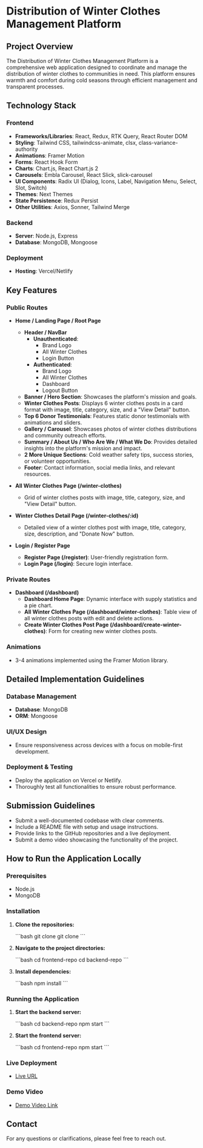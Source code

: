 
# Distribution of Winter Clothes Management Platform

## Project Overview

The Distribution of Winter Clothes Management Platform is a comprehensive web application designed to coordinate and manage the distribution of winter clothes to communities in need. This platform ensures warmth and comfort during cold seasons through efficient management and transparent processes.

## Technology Stack

### Frontend

- **Frameworks/Libraries**: React, Redux, RTK Query, React Router DOM
- **Styling**: Tailwind CSS, tailwindcss-animate, clsx, class-variance-authority
- **Animations**: Framer Motion
- **Forms**: React Hook Form
- **Charts**: Chart.js, React Chart.js 2
- **Carousels**: Embla Carousel, React Slick, slick-carousel
- **UI Components**: Radix UI (Dialog, Icons, Label, Navigation Menu, Select, Slot, Switch)
- **Themes**: Next Themes
- **State Persistence**: Redux Persist
- **Other Utilities**: Axios, Sonner, Tailwind Merge

### Backend

- **Server**: Node.js, Express
- **Database**: MongoDB, Mongoose

### Deployment

- **Hosting**: Vercel/Netlify

## Key Features

### Public Routes

- **Home / Landing Page / Root Page**
  - **Header / NavBar**
    - **Unauthenticated**:
      - Brand Logo
      - All Winter Clothes
      - Login Button
    - **Authenticated**:
      - Brand Logo
      - All Winter Clothes
      - Dashboard
      - Logout Button
  - **Banner / Hero Section**: Showcases the platform's mission and goals.
  - **Winter Clothes Posts**: Displays 6 winter clothes posts in a card format with image, title, category, size, and a "View Detail" button.
  - **Top 6 Donor Testimonials**: Features static donor testimonials with animations and sliders.
  - **Gallery / Carousel**: Showcases photos of winter clothes distributions and community outreach efforts.
  - **Summary / About Us / Who Are We / What We Do**: Provides detailed insights into the platform's mission and impact.
  - **2 More Unique Sections**: Cold weather safety tips, success stories, or volunteer opportunities.
  - **Footer**: Contact information, social media links, and relevant resources.

- **All Winter Clothes Page (/winter-clothes)**
  - Grid of winter clothes posts with image, title, category, size, and "View Detail" button.

- **Winter Clothes Detail Page (/winter-clothes/:id)**
  - Detailed view of a winter clothes post with image, title, category, size, description, and "Donate Now" button.

- **Login / Register Page**
  - **Register Page (/register)**: User-friendly registration form.
  - **Login Page (/login)**: Secure login interface.

### Private Routes

- **Dashboard (/dashboard)**
  - **Dashboard Home Page**: Dynamic interface with supply statistics and a pie chart.
  - **All Winter Clothes Page (/dashboard/winter-clothes)**: Table view of all winter clothes posts with edit and delete actions.
  - **Create Winter Clothes Post Page (/dashboard/create-winter-clothes)**: Form for creating new winter clothes posts.

### Animations

- 3-4 animations implemented using the Framer Motion library.

## Detailed Implementation Guidelines

### Database Management

- **Database**: MongoDB
- **ORM**: Mongoose

### UI/UX Design

- Ensure responsiveness across devices with a focus on mobile-first development.

### Deployment & Testing

- Deploy the application on Vercel or Netlify.
- Thoroughly test all functionalities to ensure robust performance.

## Submission Guidelines

- Submit a well-documented codebase with clear comments.
- Include a README file with setup and usage instructions.
- Provide links to the GitHub repositories and a live deployment.
- Submit a demo video showcasing the functionality of the project.

## How to Run the Application Locally

### Prerequisites

- Node.js
- MongoDB

### Installation

1. **Clone the repositories:**

   \`\`\`bash
   git clone <frontend-repo-url>
   git clone <backend-repo-url>
   \`\`\`

2. **Navigate to the project directories:**

   \`\`\`bash
   cd frontend-repo
   cd backend-repo
   \`\`\`

3. **Install dependencies:**

   \`\`\`bash
   npm install
   \`\`\`

### Running the Application

1. **Start the backend server:**

   \`\`\`bash
   cd backend-repo
   npm start
   \`\`\`

2. **Start the frontend server:**

   \`\`\`bash
   cd frontend-repo
   npm start
   \`\`\`

### Live Deployment

- [Live URL](https://frost-fit.vercel.app/)

### Demo Video

- [Demo Video Link](https://drive.google.com/file/d/1fZS8ZzZUMbyL6Z836b32LgxVEJHEzIwW/view)

## Contact

For any questions or clarifications, please feel free to reach out.



